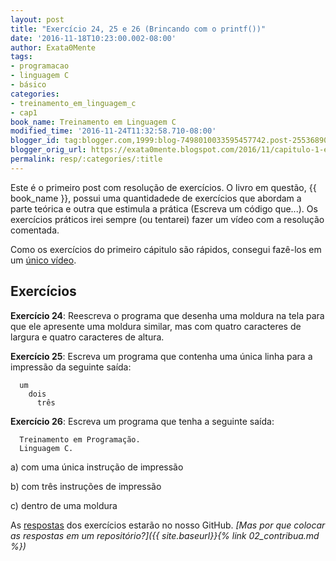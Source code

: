 ```yaml
---
layout: post
title: "Exercício 24, 25 e 26 (Brincando com o printf())"
date: '2016-11-18T10:23:00.002-08:00'
author: Exata0Mente
tags:
- programacao
- linguagem C
- básico
categories:
- treinamento_em_linguagem_c
- cap1  
book_name: Treinamento em Linguagem C
modified_time: '2016-11-24T11:32:58.710-08:00'
blogger_id: tag:blogger.com,1999:blog-7498010033595457742.post-2553689005344410106
blogger_orig_url: https://exata0mente.blogspot.com/2016/11/capitulo-1-exercicio-24.html
permalink: resp/:categories/:title
---
```

Este é o primeiro post com resolução de exercícios. O livro em questão, {{ book_name }}, possui uma quantidadede de exercícios que abordam a parte teórica e outra que estimula a prática (Escreva um código que...). Os exercícios práticos irei sempre (ou tentarei) fazer um vídeo com a resolução comentada.

Como os exercícios do primeiro cápitulo são rápidos, consegui fazê-los em um [único vídeo]().

## Exercícios

**Exercício 24**: Reescreva o programa que desenha uma moldura na tela para que ele apresente uma moldura similar, mas com quatro caracteres de largura e quatro caracteres de altura.

**Exercício 25**: Escreva um programa que contenha uma única linha para a impressão da seguinte saída:

```
  um
    dois
      três
```

**Exercício 26**: Escreva um programa que tenha a seguinte saída:
```
  Treinamento em Programação.
  Linguagem C.
```

a) com uma única instrução de impressão

b) com três instruções de impressão

c) dentro de uma moldura

As [respostas]() dos exercícios estarão no nosso GitHub. *[Mas por que colocar as respostas em um repositório?]({{ site.baseurl}}{% link 02_contribua.md %})*
